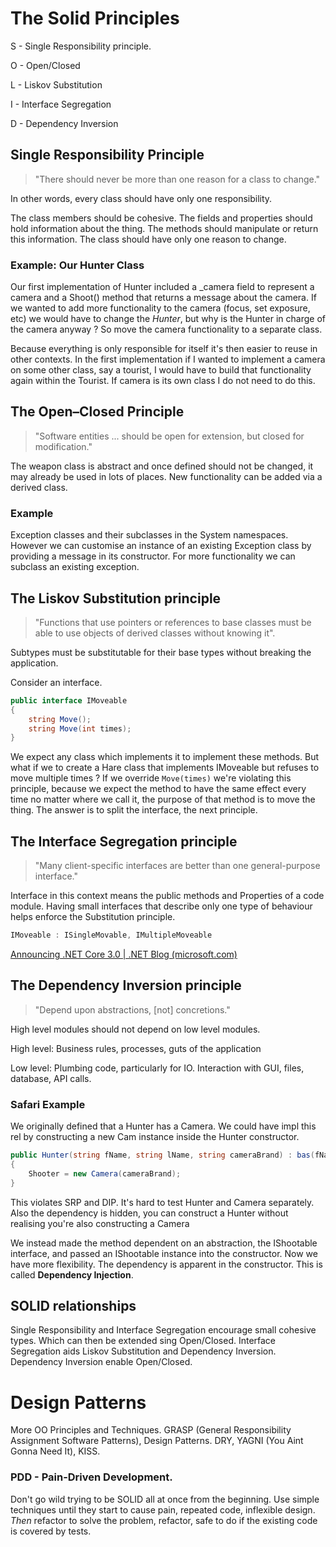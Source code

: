 # The Solid Principles

S - Single Responsibility principle.

O - Open/Closed

L - Liskov Substitution

I - Interface Segregation

D - Dependency Inversion 

## Single Responsibility Principle

>  "There should never be more than one reason for a class to change."

In other words, every class should have only one responsibility.

The class members should be cohesive. The fields and properties should hold information about the thing. The methods should manipulate or return this information. The class should have only one reason to change.

### Example: Our Hunter Class

Our first implementation of Hunter included a _camera field to represent a camera and a Shoot() method that returns a message about the camera. If we wanted to add more functionality to the camera (focus, set exposure, etc) we would have to change the *Hunter*, but why is the Hunter in charge of the camera anyway ? So move the camera functionality to a separate class.

Because everything is only responsible for itself it's then easier to reuse in other contexts. In the first implementation if I wanted to implement a camera on some other class, say a tourist, I would have to build that functionality again within the Tourist. If camera is its own class I do not need to do this.

## The Open–Closed Principle

> "Software entities ... should be open for extension, but closed for modification."

The weapon class is abstract and once defined should not be changed, it may already be used in lots of places. New functionality can be added via a derived class.

### Example

Exception classes and their subclasses in the System namespaces. However we can customise an instance of an existing Exception class by providing a message in its constructor. For more functionality we can subclass an existing exception.

## The Liskov Substitution principle

>  "Functions that use pointers or references to base classes must be able to use objects of derived classes without knowing it".

Subtypes must be substitutable for their base types without breaking the application.

Consider an interface.

```c#
public interface IMoveable
{
    string Move();
	string Move(int times);
}
```

We expect any class which implements it to implement these methods. But what if we to create a Hare class that implements IMoveable but refuses to move multiple times ? If we override `Move(times)` we're violating this principle, because we expect the method to have the same effect every time no matter where we call it, the purpose of that method is to move the thing. The answer is to split the interface, the next principle.

## The Interface Segregation principle

> "Many client-specific interfaces are better than one general-purpose interface."

Interface in this context means the public methods and Properties of a code module. Having small interfaces that describe only one type of behaviour helps enforce the Substitution principle.

```c#
IMoveable : ISingleMovable, IMultipleMoveable
```

[Announcing .NET Core 3.0 | .NET Blog (microsoft.com)](https://devblogs.microsoft.com/dotnet/announcing-net-core-3-0/)

## The Dependency Inversion principle

> "Depend upon abstractions, [not] concretions."

High level modules should not depend on low level modules. 

High level: Business rules, processes, guts of the application

Low level: Plumbing code, particularly for IO. Interaction with GUI, files, database, API calls.

### Safari Example

We originally defined that a Hunter has a Camera. We could have impl this rel by constructing a new Cam instance inside the Hunter constructor.

```c#
public Hunter(string fName, string lName, string cameraBrand) : bas(fName, lName)
{
    Shooter = new Camera(cameraBrand);
}
```

This violates SRP and DIP. It's hard to test Hunter and Camera separately. Also the dependency is hidden, you can construct a Hunter without realising you're also constructing a Camera

We instead made the method dependent on an abstraction, the IShootable interface, and passed an IShootable instance into the constructor. Now we have more flexibility. The dependency is apparent in the constructor. This is called **Dependency Injection**.

## SOLID relationships

Single Responsibility and Interface Segregation encourage small cohesive types. Which can then be extended sing Open/Closed. Interface Segregation aids Liskov Substitution and Dependency Inversion. Dependency Inversion enable Open/Closed.

# Design Patterns

More OO Principles and Techniques. GRASP (General Responsibility Assignment Software Patterns), Design Patterns. DRY, YAGNI (You Aint Gonna Need It), KISS. 

### PDD - Pain-Driven Development. 

Don't go wild trying to be SOLID all at once from the beginning. Use simple techniques until they start to cause pain, repeated code, inflexible design. *Then* refactor to solve the problem, refactor, safe to do if the existing code is covered by tests.